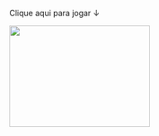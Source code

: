 Clique aqui para jogar ↓

<a href="https://benfic4rthur.github.io/AppMataMosquitos/"><img src="https://camo.githubusercontent.com/d8ebb55b3656af0d3ddc558685438d4d65e91df5e0fddb023853e8a759285155/68747470733a2f2f692e696d6775722e636f6d2f456d41426277752e706e67" style="width:250px; height:180px"></a>

